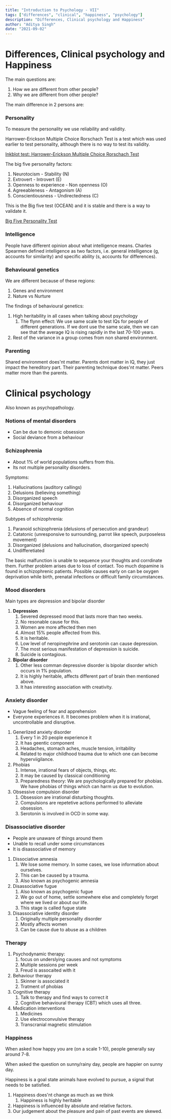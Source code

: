 ```yaml
---
title: "Introduction to Psychology - VII"
tags: ["differences", "clinical", "happiness", "psychology"]
description: "Differences, Clinical psychology and Happiness"
author: "Aditya Singh"
date: "2021-09-02"
---
```

# Differences, Clinical psychology and Happiness

The main questions are:

1. How we are different from other people?
2. Why we are different from other people?

The main difference in 2 persons are:

### Personality

To measure the personality we use reliability and validity.

Harrower-Erickson Multiple Choice Rorschach Test is a test which was used earlier to test personality, although there is no way to test its validity.

[Inkblot test: Harrower-Erickson Multiple Choice Rorschach Test](https://openpsychometrics.org/tests/HEMCR/)

The big five personality factors:

1. Neurotocism - Stability (N)
2. Extrovert - Introvert (E)
3. Openness to experience - Non openness (O)
4. Agreeableness - Antagonism (A)
5. Conscientiousness - Undirectedness (C)

This is the Big five test (OCEAN) and it is stable and there is a way to validate it.

[Big Five Personality Test](https://openpsychometrics.org/tests/IPIP-BFFM/)

### Intelligence

People have different opinion about what intelligence means. Charles Spearmen defined intelligence as two factors, i.e. general intelligence (g, accounts for similarity) and specific ability (s, accounts for differences).

### Behavioural genetics

We are different because of these regions:

1. Genes and environment
2. Nature vs Nurture

The findings of behavioural genetics:

1. High heritability in all cases when talking about psychology
    1. The flynn effect: We use same scale to test IQs for people of different generations. If we dont use the same scale, then we can see that the average IQ is rising rapidly in the last 70-100 years.
2. Rest of the variance in a group comes from non shared environment.

### Parenting

Shared environment does'nt matter. Parents dont matter in IQ, they just impact the hereditory part. Their parenting technique does'nt matter. Peers matter more than the parents.

# Clinical psychology

Also known as psychopathology.

### Notions of mental disorders

- Can be due to demonic obsession
- Social deviance from a behaviour

### Schizophrenia

- About 1% of world populations suffers from this.
- Its not multiple personality disorders.

Symptoms:

1. Hallucinations (auditory callings)
2. Delusions (believing something)
3. Disorganized speech
4. Disorganized behaviour
5. Absence of normal cognition

Subtypes of schizophrenia:

1. Paranoid schizophrenia (delusions of persecution and grandeur)
2. Catatonic (unresponsive to surrounding, parrot like speech, purposeless movement)
3. Disorganized (delusions and hallucination, disorganized speech)
4. Undifferetiated

The basic malfunction is unable to sequence your thoughts and corrdinate them. Further problem arises due to loss of contact. Too much dopamine is found in schizophrenic patients. Possible causes early on can be oxygen deprivation while birth, prenatal infections or difficult family circumstances.

### Mood disorders

Main types are depression and bipolar disorder

1. **Depression**
    1. Severed depressed mood that lasts more than two weeks. 
    2. No resonable cause for this.
    3. Women are more affected then men
    4. Almost 15% people affected from this.
    5. It is heritable.
    6. Low level of neropinephrine and serotonin can cause depression.
    7. The most serious manifestation of depression is suicide.
    8. Suicide is contagious.
2. **Bipolar disorder**
    1. Other less comman depressive disorder is bipolar disorder which occurs in 1% population.
    2. It is highly heritable, affects different part of brain then mentioned above. 
    3. It has interesting association with creativity.

### Anxiety disorder

- Vague feeling of fear and apprehension
- Everyone experiences it. It becomes problem when it is irrational, uncontrollable and disruptive.
1. Generlized anxiety disorder
    1. Every 1 in 20 people experience it
    2. It has geentic component
    3. Headaches, stomach aches, muscle tension, irritability
    4. Related to major childhood trauma due to which one can become hyperviigilance.
2. Phobias
    1. Intense, irrational fears of objects, things, etc.
    2. It may be caused by classical conditioning
    3. Preparedness theory: We are psychologically prepared for phobias. We have phobias of things which can harm us due to evolution.
3. Obsessive compulsion disorder
    1. Obsession are irrational disturbing thoughts.
    2. Compulsions are repetetive actions performed to alleviate obsession.
    3. Serotonin is involved in OCD in some way.

### Disassociative disorder

- People are unaware of things around them
- Unable to recall under some circumstances
- It is disassociative of memory
1. Dissociative amnesia
    1. We lose some memory. In some cases, we lose information about ourselves.
    2. This can be caused by a trauma.
    3. Also known as psychogenic amnesia
2. Disassociative fugue
    1. Also known as psychogenic fugue
    2. We go out of home, settle somewhere else and completely forget where we lived or about our life. 
    3. This stage is called fugue state
3. Disassociative identity disorder
    1. Originally multiple personality disorder
    2. Mostly affects women
    3. Can be cause due to abuse as a children

### Therapy

1. Psychodynamic therapy: 
    1. focus on underslying causes and not symptoms
    2. Multiple sessions per week
    3. Freud is assocaited with it
2. Behaviour therapy
    1. Skinner is associated it
    2. Tratment of phobias
3. Cognitive therapy
    1. Talk to therapy and find ways to correct it
    2. Cognitive behavioural therapy (CBT) which uses all three.
4. Medication interventions
    1. Medicines
    2. Use electroconvulsive therapy
    3. Transcranial magnetic stimulation

### Happiness

When asked how happy you are (on a scale 1-10), people generally say around 7-8.

When asked the question on sunny/rainy day, people are happier on sunny day.

Happiness is a goal state animals have evolved to pursue, a signal that needs to be satisfied.

1. Happiness does'nt change as much as we think
    1. Happiness is highly heritable
2. Happiness is influenced by absolute and relative factors.
3. Our judgement about the pleasure and pain of past events are skewed.